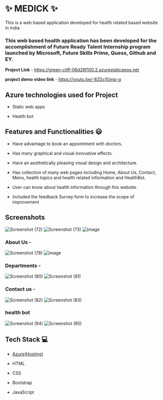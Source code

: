 # ✨  MEDICK  ✨

This is a web based application developed for health related based website in india

### This web based health application has been developed for the accomplishment of Future Ready Talent Internship program launched by Microsoft, Future Skills Prime, Quess, Github and EY.

**Project Link** - https://green-cliff-06d26f100.2.azurestaticapps.net

**project demo video link** - https://youtu.be/-8ZGc1Gmp-g

## Azure technologies used for Project

- Static web apps

- Health bot

## Features and Functionalities 😃

- Have advantage to book an appointment with doctors.

- Has many graphical and visual innovative effects.

- Have an aesthetically pleasing visual design and architecture.

- Has collection of many web pages including Home, About Us, Contact, Menu, health topics and health related information and HealthBot.

- User can know about health information through this website.

- Included the feedback Survey form to increase the scope of improvement 

## Screenshots
![Screenshot (72)](https://user-images.githubusercontent.com/114670120/205125491-5c52e957-4c67-4a54-b10c-44b04d26cce5.png)
![Screenshot (73)](https://user-images.githubusercontent.com/114670120/205125547-394338ee-463f-4d5f-81fe-149643330583.png)
![image](https://user-images.githubusercontent.com/114670120/205125968-b259a543-0ab9-421b-9aa9-ae2b0a7fdbb1.png)


   

### About Us -
![Screenshot (78)](https://user-images.githubusercontent.com/114670120/205126149-a8eca4cf-b843-48e1-bf6d-ee17dbcc07d7.png)
![image](https://user-images.githubusercontent.com/114670120/205126189-cbab8056-2648-4006-a316-627acd38dbb7.png)

### Departments -
![Screenshot (80)](https://user-images.githubusercontent.com/114670120/205126310-c54a9f56-801f-422b-b0a0-48e86e8d18b0.png)
![Screenshot (81)](https://user-images.githubusercontent.com/114670120/205126390-a662cb45-9060-4b8a-9e07-7bdbf7480851.png)


### Contact us -
![Screenshot (82)](https://user-images.githubusercontent.com/114670120/205126499-5529295f-fd07-46ae-8e69-e86409e0bef3.png)
![Screenshot (83)](https://user-images.githubusercontent.com/114670120/205126623-8dd5f5ef-614e-4313-9804-f636d28fd659.png)


### health bot
![Screenshot (84)](https://user-images.githubusercontent.com/114670120/205126849-47e0b8b6-f076-4134-a19e-07a98c7850ac.png)
![Screenshot (85)](https://user-images.githubusercontent.com/114670120/205126951-2737fd9a-fe61-4f79-8504-a011efddc90a.png)

## Tech Stack 💻

- [Azure(Hosting)](https://azure.microsoft.com/en-in/features/azure-portal/)

- HTML

- CSS

- Bootstrap

- JavaScript
